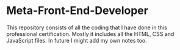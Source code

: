 # Meta-Front-End-Developer
This repository consists of all the coding that I have done in this professional certification. 
Mostly it includes all the HTML, CSS and JavaScript files. 
In future I might add my own notes too.
